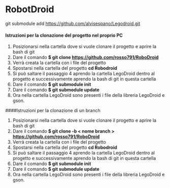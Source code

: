 # RobotDroid

git submodule add https://github.com/alvisespano/Legodroid.git



#### Istruzioni per la clonazione del progetto nel proprio PC

1. Posizionarsi nella cartella dove si vuole clonare il progetto e aprire la bash di git
2. Dare il comando **$ git clone https://github.com/rosso791/RoboDroid**
3. Verrà creata la cartella con i file del progetto
4. Spostarsi nella cartella del progetto **cd Robodroid**
5. Si può saltare il passaggio 4  aprendo la cartella LegoDroid dentro al progetto e successivamente aprendo la bash di git in questa cartella
6. Dare il comando **$ git submodule init**
7. Dare il comando **$ git submodule update**
8. Ora nella cartella LegoDroid sono presenti i file della libreria LegoDroid e gson.



####Istruzioni per la clonazione di un branch

1. Posizionarsi nella cartella dove si vuole clonare il progetto e aprire la bash di git
2. Dare il comando **$ git clone -b < nome branch > https://github.com/rosso791/RoboDroid**
3. Verrà creata la cartella con i file del progetto
4. Spostarsi nella cartella del progetto **cd Robodroid**
5. Si può saltare il passaggio 4  aprendo la cartella LegoDroid dentro al progetto e successivamente aprendo la bash di git in questa cartella
6. Dare il comando **$ git submodule init**
7. Dare il comando **$ git submodule update**
8. Ora nella cartella LegoDroid sono presenti i file della libreria LegoDroid e gson.

